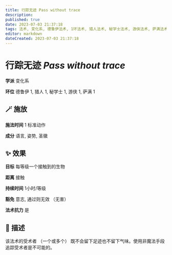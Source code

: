 ```yaml
---
title: 行踪无迹 Pass without trace
description: 
published: true
date: 2023-07-03 21:37:18
tags: 法术, 变化系, 德鲁伊法术, 1环法术, 猎人法术, 秘学士法术, 游侠法术, 萨满法术
editor: markdown
dateCreated: 2023-07-03 21:37:18
---
```


# **行踪无迹** *Pass without trace*

**学派** 变化系 

**环位** 德鲁伊 1, 猎人 1, 秘学士 1, 游侠 1, 萨满 1

## 🪄 施放

**施法时间** 1 标准动作

**成分** 语言, 姿势, 圣徽

## ✨ 效果 

**目标** 每等级一个接触到的生物 

**距离** 接触  

**持续时间** 1小时/等级 

**豁免** 意志, 通过则无效 （无害）

**法术抗力** 是

## 📖 描述

该法术的受术者 （一个或多个） 既不会留下足迹也不留下气味。使用非魔法手段追踪受术者是不可能的。
    